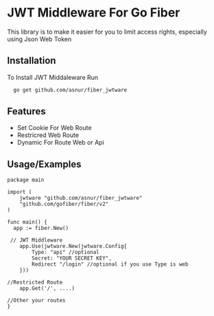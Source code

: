 
# JWT Middleware For Go Fiber

This library is to make it easier for you to limit access rights, especially using Json Web Token


## Installation

To Install JWT Middaleware Run

```bash
  go get github.com/asnur/fiber_jwtware
```


## Features

- Set Cookie For Web Route
- Restricred Web Route
- Dynamic For Route Web or Api


## Usage/Examples

```golang
package main

import (
	jwtware "github.com/asnur/fiber_jwtware"
	"github.com/gofiber/fiber/v2"
)

func main() {
  app := fiber.New()

 // JWT Middleware
	app.Use(jwtware.New(jwtware.Config{
        Type: "api" //optional 
		Secret: "YOUR SECRET KEY",
        Redirect "/login" //optional if you use Type is web
	}))

//Restricted Route
    app.Get('/', ....)

//Other your routes
}
```

